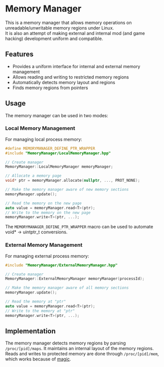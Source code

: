 # Memory Manager

This is a memory manager that allows memory operations on unreadable/unwritable memory regions under Linux.  
It is also an attempt of making external and internal mod (and game hacking) development uniform and compatible.

## Features

- Provides a uniform interface for internal and external memory management
- Allows reading and writing to restricted memory regions
- Automatically detects memory layout and regions
- Finds memory regions from pointers

## Usage

The memory manager can be used in two modes:

### Local Memory Management

For managing local process memory:

```c++
#define MEMORYMANAGER_DEFINE_PTR_WRAPPER
#include "MemoryManager/LocalMemoryManager.hpp" 

// Create manager
MemoryManager::LocalMemoryManager memoryManager;

// Allocate a memory page
void* ptr = memoryManager.allocate(nullptr, ..., PROT_NONE);

// Make the memory manager aware of new memory sections
memoryManager.update();

// Read the memory on the new page
auto value = memoryManager.read<T>(ptr);
// Write to the memory on the new page
memoryManager.write<T>(ptr, ...);
```

The `MEMORYMANAGER_DEFINE_PTR_WRAPPER` macro can be used to automate void* -> uintptr_t conversions.

### External Memory Management

For managing external process memory:

```c++
#include "MemoryManager/ExternalMemoryManager.hpp"

// Create manager
MemoryManager::ExternalMemoryManager memoryManager(processId);

// Make the memory manager aware of all memory sections
memoryManager.update();

// Read the memory at "ptr"
auto value = memoryManager.read<T>(ptr);
// Write to the memory at "ptr"
memoryManager.write<T>(ptr, ...);
```

## Implementation

The memory manager detects memory regions by parsing `/proc/[pid]/maps`. It maintains an internal layout of the memory
regions.  
Reads and writes to protected memory are done through `/proc/[pid]/mem`, which works because
of [magic](https://offlinemark.com/2021/05/12/an-obscure-quirk-of-proc/).
